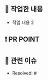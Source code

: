 ## 🎱 작업한 내용

<!-- 아래 리스트를 지우고, 작업 내용을 적어주세요. -->
 - 작업 내용 2

## ❗️ PR POINT
<!-- 덧붙이고 싶은 내용이 있다면! -->

## 🌈 관련 이슈
<!-- 작업한 이슈번호를 # 뒤에 붙여주세요. 수고했습니다~* -->
- Resolved: #
